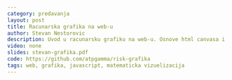 ```yaml
---
category: predavanja
layout: post
title: Racunarska grafika na web-u
author: Stevan Nestorovic
description: Uvod u racunarsku grafiku na web-u. Osnove html canvasa i rad sa bibliotekama p5.js i threejs.
video: none
slides: stevan-grafika.pdf
code: https://github.com/atpgamma/risk-grafika
tags: web, grafika, javascript, matematicka vizuelizacija
---
```

